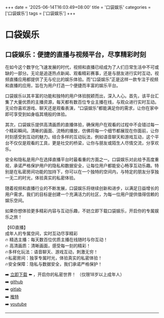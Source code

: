 +++
date = '2025-06-14T16:03:49+08:00'
title = '口袋娱乐'
categories = ['口袋娱乐']
tags = ['口袋娱乐']
+++

# 口袋娱乐

## 口袋娱乐：便捷的直播与视频平台，尽享精彩时刻

在如今这个数字化飞速发展的时代，视频和直播已经成为了人们日常生活中不可或缺的一部分。无论是追逐热点新闻、观看精彩赛事，还是与朋友进行实时互动，视频直播应用都提供了无与伦比的娱乐体验。而“口袋娱乐”正是这样一款专注于视频和直播的应用，旨在为用户打造一个便捷而丰富的娱乐平台。

口袋娱乐以其丰富的功能和独特的用户体验脱颖而出，深入人心。首先，该平台汇集了大量优质的主播资源，每天都有数百位专业主播在线，与观众进行实时互动。无论你喜欢游戏、聊天还是观看表演，“口袋娱乐”都能满足你的需求，让你在家中即可享受到如身临其境般的体验。

其次，口袋娱乐提供高清画质的直播体验，确保用户在观看的过程中不会错过每一个精彩瞬间。清晰的画面、流畅的播放，仿佛将每一个细节都展现在你面前，让你时刻感受到互动的魅力。结合多样的互动玩法，例如语音聊天和游戏互动，这个平台不仅仅是观看的工具，更是社交的桥梁，让你与朋友或陌生人尽情交流，分享欢乐。

安全和隐私是用户在选择直播平台时最看重的方面之一。口袋娱乐对此给予高度重视，承诺严格保护用户的隐私和数据安全，让每位用户都能安心畅享互动乐趣。特别是在私密房间功能的加持下，你可以在一个独特的空间内，与特定的朋友分享独一无二的时光，体验真实的私密体验。

随着视频和直播行业的不断发展，口袋娱乐将继续创新和进步，以满足日益增长的用户需求。我们的目标是创建一个充满活力的社区，为每一位用户提供值得信赖的娱乐空间。

如果你想体验更多精彩内容与互动乐趣，不妨立即下载口袋娱乐，开启你的专属娱乐之旅！

【6D直播】  
成年人的专属空间，实时互动尽享精彩  
🔥 精选主播：每天数百位优质主播在线随时与你互动！  
🔥 高清画质：清晰画面，感受每一刻的精彩！  
🔥多样化玩法：语音聊天、游戏互动，刺激无穷！  
🔥私密房间：独享专属时光，体验真实的私密体验！  
🔥安全保障：隐私与数据安全，我们承诺严格保护！  

➡️ [立即下载](https://down123.s3.ap-east-1.amazonaws.com/down/down.html?channelCode=blog) ⬅️ ，开启你的私密世界！
（仅限18岁以上成年人）  
➡️ [github](https://aldult-live.github.io/)  
➡️ [gitlab](https://seo-09598d.gitlab.io/)  
➡️ [推特](https://x.com/wegame33)  
➡️ [youtube](https://www.youtube.com/@6Dlive)  

---
